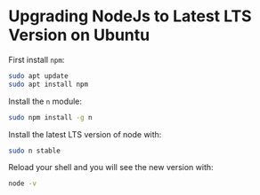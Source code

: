 # Upgrading NodeJs to Latest LTS Version on Ubuntu

First install `npm`:

```bash
sudo apt update
sudo apt install npm
```

Install the `n` module:

```bash
sudo npm install -g n
```

Install the latest LTS version of node with:

```bash
sudo n stable
```

Reload your shell and you will see the new version with:

```bash
node -v
```
